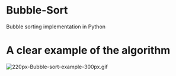 # Bubble-Sort
Bubble sorting implementation in Python

# A clear example of the algorithm
![220px-Bubble-sort-example-300px.gif](https://upload.wikimedia.org/wikipedia/commons/thumb/c/c8/Bubble-sort-example-300px.gif/220px-Bubble-sort-example-300px.gif)
